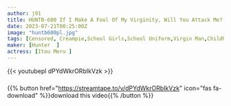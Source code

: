 ```yaml
---
author: j91
title: HUNTB-600 If I Make A Fool Of My Virginity, Will You Attack Me? I’m A Naughty Person Who Pisses Off My C*******d Friend Who Doesn’t Turn Around No Matter What I Do And Tries To Force Him Into A Crime
date: 2023-07-21T00:25:00Z
image: "huntb600pl.jpg"
tags: [Censored, Creampie,School Girls,School Uniform,Virgin Man,Childhood Friend	]
maker: [Hunter  ]
actress: [Itou Meru ]
---
```



{{< youtubepl dPYdWkrORbIkVzk >}}
###

{{% button href="https://streamtape.to/v/dPYdWkrORbIkVzk" icon="fas fa-download" %}}download this video{{% /button %}}
